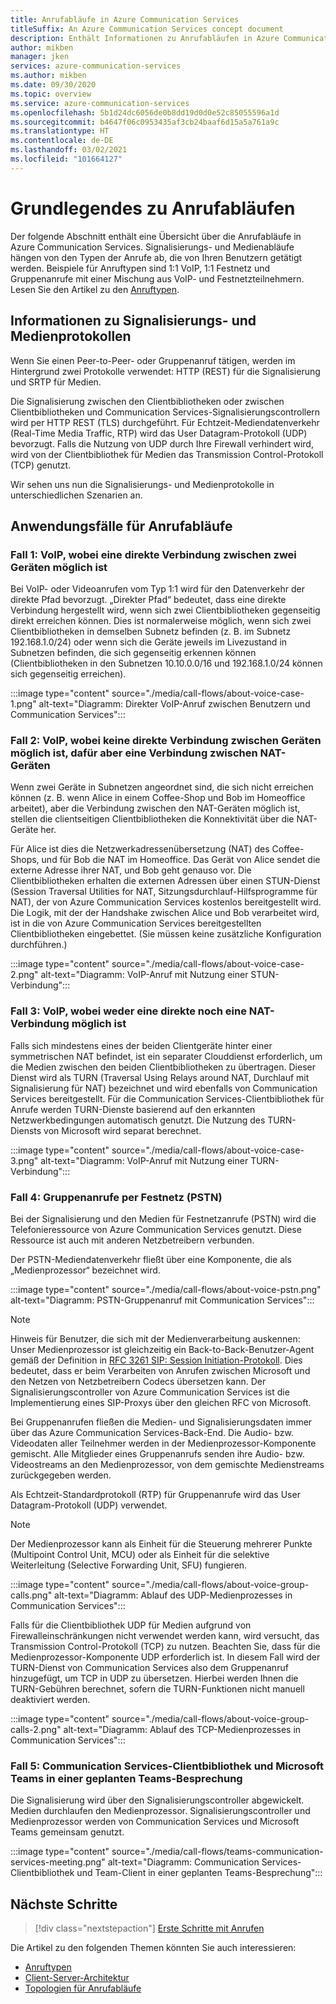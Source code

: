 ```yaml
---
title: Anrufabläufe in Azure Communication Services
titleSuffix: An Azure Communication Services concept document
description: Enthält Informationen zu Anrufabläufen in Azure Communication Services.
author: mikben
manager: jken
services: azure-communication-services
ms.author: mikben
ms.date: 09/30/2020
ms.topic: overview
ms.service: azure-communication-services
ms.openlocfilehash: 5b1d24dc6056de0b8dd19d0d0e52c85055596a1d
ms.sourcegitcommit: b4647f06c0953435af3cb24baaf6d15a5a761a9c
ms.translationtype: HT
ms.contentlocale: de-DE
ms.lasthandoff: 03/02/2021
ms.locfileid: "101664127"
---
```

# <a name="call-flow-basics"></a>Grundlegendes zu Anrufabläufen

Der folgende Abschnitt enthält eine Übersicht über die Anrufabläufe in Azure Communication Services. Signalisierungs- und Medienabläufe hängen von den Typen der Anrufe ab, die von Ihren Benutzern getätigt werden. Beispiele für Anruftypen sind 1:1 VoIP, 1:1 Festnetz und Gruppenanrufe mit einer Mischung aus VoIP- und Festnetzteilnehmern. Lesen Sie den Artikel zu den [Anruftypen](./voice-video-calling/about-call-types.md).

## <a name="about-signaling-and-media-protocols"></a>Informationen zu Signalisierungs- und Medienprotokollen

Wenn Sie einen Peer-to-Peer- oder Gruppenanruf tätigen, werden im Hintergrund zwei Protokolle verwendet: HTTP (REST) für die Signalisierung und SRTP für Medien.

Die Signalisierung zwischen den Clientbibliotheken oder zwischen Clientbibliotheken und Communication Services-Signalisierungscontrollern wird per HTTP REST (TLS) durchgeführt. Für Echtzeit-Mediendatenverkehr (Real-Time Media Traffic, RTP) wird das User Datagram-Protokoll (UDP) bevorzugt. Falls die Nutzung von UDP durch Ihre Firewall verhindert wird, wird von der Clientbibliothek für Medien das Transmission Control-Protokoll (TCP) genutzt.

Wir sehen uns nun die Signalisierungs- und Medienprotokolle in unterschiedlichen Szenarien an.

## <a name="call-flow-cases"></a>Anwendungsfälle für Anrufabläufe

### <a name="case-1-voip-where-a-direct-connection-between-two-devices-is-possible"></a>Fall 1: VoIP, wobei eine direkte Verbindung zwischen zwei Geräten möglich ist

Bei VoIP- oder Videoanrufen vom Typ 1:1 wird für den Datenverkehr der direkte Pfad bevorzugt. „Direkter Pfad“ bedeutet, dass eine direkte Verbindung hergestellt wird, wenn sich zwei Clientbibliotheken gegenseitig direkt erreichen können. Dies ist normalerweise möglich, wenn sich zwei Clientbibliotheken in demselben Subnetz befinden (z. B. im Subnetz 192.168.1.0/24) oder wenn sich die Geräte jeweils im Livezustand in Subnetzen befinden, die sich gegenseitig erkennen können (Clientbibliotheken in den Subnetzen 10.10.0.0/16 und 192.168.1.0/24 können sich gegenseitig erreichen).

:::image type="content" source="./media/call-flows/about-voice-case-1.png" alt-text="Diagramm: Direkter VoIP-Anruf zwischen Benutzern und Communication Services":::

### <a name="case-2-voip-where-a-direct-connection-between-devices-is-not-possible-but-where-connection-between-nat-devices-is-possible"></a>Fall 2: VoIP, wobei keine direkte Verbindung zwischen Geräten möglich ist, dafür aber eine Verbindung zwischen NAT-Geräten

Wenn zwei Geräte in Subnetzen angeordnet sind, die sich nicht erreichen können (z. B. wenn Alice in einem Coffee-Shop und Bob im Homeoffice arbeitet), aber die Verbindung zwischen den NAT-Geräten möglich ist, stellen die clientseitigen Clientbibliotheken die Konnektivität über die NAT-Geräte her.

Für Alice ist dies die Netzwerkadressenübersetzung (NAT) des Coffee-Shops, und für Bob die NAT im Homeoffice. Das Gerät von Alice sendet die externe Adresse ihrer NAT, und Bob geht genauso vor. Die Clientbibliotheken erhalten die externen Adressen über einen STUN-Dienst (Session Traversal Utilities for NAT, Sitzungsdurchlauf-Hilfsprogramme für NAT), der von Azure Communication Services kostenlos bereitgestellt wird. Die Logik, mit der der Handshake zwischen Alice und Bob verarbeitet wird, ist in die von Azure Communication Services bereitgestellten Clientbibliotheken eingebettet. (Sie müssen keine zusätzliche Konfiguration durchführen.)

:::image type="content" source="./media/call-flows/about-voice-case-2.png" alt-text="Diagramm: VoIP-Anruf mit Nutzung einer STUN-Verbindung":::

### <a name="case-3-voip-where-neither-a-direct-nor-nat-connection-is-possible"></a>Fall 3: VoIP, wobei weder eine direkte noch eine NAT-Verbindung möglich ist

Falls sich mindestens eines der beiden Clientgeräte hinter einer symmetrischen NAT befindet, ist ein separater Clouddienst erforderlich, um die Medien zwischen den beiden Clientbibliotheken zu übertragen. Dieser Dienst wird als TURN (Traversal Using Relays around NAT, Durchlauf mit Signalisierung für NAT) bezeichnet und wird ebenfalls von Communication Services bereitgestellt. Für die Communication Services-Clientbibliothek für Anrufe werden TURN-Dienste basierend auf den erkannten Netzwerkbedingungen automatisch genutzt. Die Nutzung des TURN-Diensts von Microsoft wird separat berechnet.

:::image type="content" source="./media/call-flows/about-voice-case-3.png" alt-text="Diagramm: VoIP-Anruf mit Nutzung einer TURN-Verbindung":::

### <a name="case-4-group-calls-with-pstn"></a>Fall 4: Gruppenanrufe per Festnetz (PSTN)

Bei der Signalisierung und den Medien für Festnetzanrufe (PSTN) wird die Telefonieressource von Azure Communication Services genutzt. Diese Ressource ist auch mit anderen Netzbetreibern verbunden.

Der PSTN-Mediendatenverkehr fließt über eine Komponente, die als „Medienprozessor“ bezeichnet wird.

:::image type="content" source="./media/call-flows/about-voice-pstn.png" alt-text="Diagramm: PSTN-Gruppenanruf mit Communication Services":::

> [!NOTE]
> Hinweis für Benutzer, die sich mit der Medienverarbeitung auskennen: Unser Medienprozessor ist gleichzeitig ein Back-to-Back-Benutzer-Agent gemäß der Definition in [RFC 3261 SIP: Session Initiation-Protokoll](https://tools.ietf.org/html/rfc3261). Dies bedeutet, dass er beim Verarbeiten von Anrufen zwischen Microsoft und den Netzen von Netzbetreibern Codecs übersetzen kann. Der Signalisierungscontroller von Azure Communication Services ist die Implementierung eines SIP-Proxys über den gleichen RFC von Microsoft.

Bei Gruppenanrufen fließen die Medien- und Signalisierungsdaten immer über das Azure Communication Services-Back-End. Die Audio- bzw. Videodaten aller Teilnehmer werden in der Medienprozessor-Komponente gemischt. Alle Mitglieder eines Gruppenanrufs senden ihre Audio- bzw. Videostreams an den Medienprozessor, von dem gemischte Medienstreams zurückgegeben werden.

Als Echtzeit-Standardprotokoll (RTP) für Gruppenanrufe wird das User Datagram-Protokoll (UDP) verwendet.

> [!NOTE]
> Der Medienprozessor kann als Einheit für die Steuerung mehrerer Punkte (Multipoint Control Unit, MCU) oder als Einheit für die selektive Weiterleitung (Selective Forwarding Unit, SFU) fungieren.

:::image type="content" source="./media/call-flows/about-voice-group-calls.png" alt-text="Diagramm: Ablauf des UDP-Medienprozesses in Communication Services":::

Falls für die Clientbibliothek UDP für Medien aufgrund von Firewalleinschränkungen nicht verwendet werden kann, wird versucht, das Transmission Control-Protokoll (TCP) zu nutzen. Beachten Sie, dass für die Medienprozessor-Komponente UDP erforderlich ist. In diesem Fall wird der TURN-Dienst von Communication Services also dem Gruppenanruf hinzugefügt, um TCP in UDP zu übersetzen. Hierbei werden Ihnen die TURN-Gebühren berechnet, sofern die TURN-Funktionen nicht manuell deaktiviert werden.

:::image type="content" source="./media/call-flows/about-voice-group-calls-2.png" alt-text="Diagramm: Ablauf des TCP-Medienprozesses in Communication Services":::

### <a name="case-5-communication-services-client-library-and-microsoft-teams-in-a-scheduled-teams-meeting"></a>Fall 5: Communication Services-Clientbibliothek und Microsoft Teams in einer geplanten Teams-Besprechung

Die Signalisierung wird über den Signalisierungscontroller abgewickelt. Medien durchlaufen den Medienprozessor. Signalisierungscontroller und Medienprozessor werden von Communication Services und Microsoft Teams gemeinsam genutzt.

:::image type="content" source="./media/call-flows/teams-communication-services-meeting.png" alt-text="Diagramm: Communication Services-Clientbibliothek und Team-Client in einer geplanten Teams-Besprechung":::



## <a name="next-steps"></a>Nächste Schritte

> [!div class="nextstepaction"]
> [Erste Schritte mit Anrufen](../quickstarts/voice-video-calling/getting-started-with-calling.md)

Die Artikel zu den folgenden Themen könnten Sie auch interessieren:

- [Anruftypen](../concepts/voice-video-calling/about-call-types.md)
- [Client-Server-Architektur](./client-and-server-architecture.md)
- [Topologien für Anrufabläufe](./detailed-call-flows.md)
